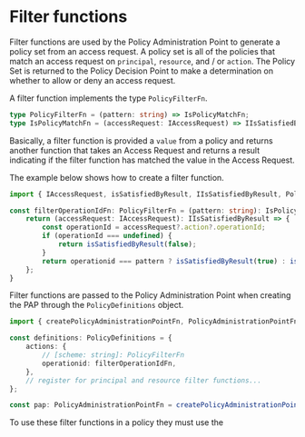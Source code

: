 # Filter functions

Filter functions are used by the Policy Administration Point to generate a policy
set from an access request. A policy set is all of the policies that match an
access request on ```principal```, ```resource```, and / or ```action```. The
Policy Set is returned to the Policy Decision Point to make a determination on
whether to allow or deny an access request.

A filter function implements the type ```PolicyFilterFn```.

```typescript
type PolicyFilterFn = (pattern: string) => IsPolicyMatchFn;
type IsPolicyMatchFn = (accessRequest: IAccessRequest) => IIsSatisfiedByResult;
```

Basically, a filter function is provided a ```value``` from a policy and returns
another function that takes an Access Request and returns a result indicating
if the filter function has matched the value in the Access Request.

The example below shows how to create a filter function.

```typescript
import { IAccessRequest, isSatisfiedByResult, IIsSatisfiedByResult, PolicyFilterFn } from '@dalane/access-control';

const filterOperationIdFn: PolicyFilterFn = (pattern: string): IsPolicyMatchFn => {
	return (accessRequest: IAccessRequest): IIsSatisfiedByResult => {
		const operationId = accessRequest?.action?.operationId;
		if (operationId === undefined) {
			return isSatisfiedByResult(false);
		}
		return operationid === pattern ? isSatisfiedByResult(true) : isSatisfiedByResult(false);
	};
}
```

Filter functions are passed to the Policy Administration Point when creating the
PAP through the ```PolicyDefinitions``` object.

```typescript
import { createPolicyAdministrationPointFn, PolicyAdministrationPointFn, PolicyDefinitions } from '@dalane/access-control';

const definitions: PolicyDefinitions = {
	actions: {
		// [scheme: string]: PolicyFilterFn
		operationid: filterOperationIdFn,
	},
	// register for principal and resource filter functions...
};

const pap: PolicyAdministrationPointFn = createPolicyAdministrationPointFn(policies, definitions);

```

To use these filter functions in a policy they must use the
